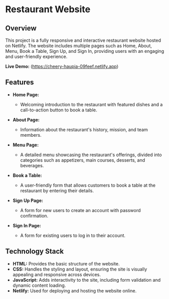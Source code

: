 # Restaurant Website

## Overview

This project is a fully responsive and interactive restaurant website hosted on Netlify. The website includes multiple pages such as Home, About, Menu, Book a Table, Sign Up, and Sign In, providing users with an engaging and user-friendly experience.

**Live Demo:** (https://cheery-haupia-09feef.netlify.app)

## Features

- **Home Page:**
  - Welcoming introduction to the restaurant with featured dishes and a call-to-action button to book a table.

- **About Page:**
  - Information about the restaurant's history, mission, and team members.

- **Menu Page:**
  - A detailed menu showcasing the restaurant's offerings, divided into categories such as appetizers, main courses, desserts, and beverages.

- **Book a Table:**
  - A user-friendly form that allows customers to book a table at the restaurant by entering their details.

- **Sign Up Page:**
  - A form for new users to create an account with password confirmation.

- **Sign In Page:**
  - A form for existing users to log in to their account.

## Technology Stack

- **HTML:** Provides the basic structure of the website.
- **CSS:** Handles the styling and layout, ensuring the site is visually appealing and responsive across devices.
- **JavaScript:** Adds interactivity to the site, including form validation and dynamic content loading.
- **Netlify:** Used for deploying and hosting the website online.
